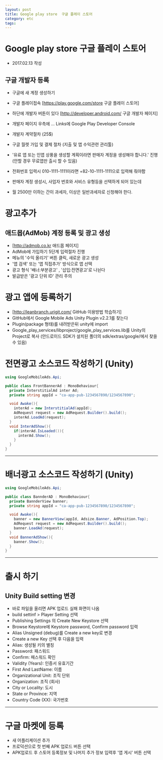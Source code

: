 ```yaml
---
layout: post
title: Google play store  구글 플레이 스토어
category: etc
tags: 
---
```


# Google play store  구글 플레이 스토어

* 2017.02.13 작성
## 구글 개발자 등록 
* 구글에 새 계정 생성하기
* 구글 플레이접속 [https://play.google.com/store 구글 플레이 스토어]
* 하단에 개발자 버튼이 있다 [http://developer.android.com/ 구글 개발자 페이지]
* 개발자 페이지 우측에 ... Links에 Google Play Developer Console
* 개발자 계약절차 (25$)
* 구글 월렛 가입 및 결제 절차 (지출 및 앱 수익관련 관리툴)
* '유료 앱 또는 인앱 상풍을 생성할 계획이라면 판매자 계정을 생성해야 합니다.' 진행 (안할 경우 무료앱만 출시 할 수 있음)

* 전화번호 입력시 010-1111-1111이라면 +82-10-1111-1111으로 입력해 줘야함 <br />
* 판매자 계정 생성시, 사업자 번호와 서비스 유형등을 선택하게 되어 있는데 <br />
* 월 2500만 이하는 간이 과세자, 이상은 일반과세자로 신청해야 한다.

# 광고추가 
## 애드몹(AdMob) 계정 등록 및 광고 생성 
* [http://admob.co.kr 애드몹 페이지]
* AdMob에 가입하기 5단계 입력절차 진행
* 메뉴의 '수익 올리기' 버튼 클릭, 새로운 광고 생성
* '앱 검색' 또는 '앱 직접추가' 방식으로 앱 선택
* 광고 형식 '배너:부분광고' , '삽입:전면광고'로 나뉜다
* 발급받은 '광고 단위 ID' 관리 주의

#  광고 앱에 등록하기 
* [http://leanbranch.urigit.com/ GitHub 이용방법 학습하기]
* GitHub에서 Google Mobile Ads Unity Plugin v2.2.1를 찾는다
* Plugin(package 형태)를 내려받은뒤 unity에 import
* Google_play_services/libproject/google_play_services.lib를 Unity의 Project로 복사 (안드로이드 SDK가 설치된 폴더의 sdk/extras/google/에서 찾을 수 있음)

# 전면광고 소스코드 작성하기 (Unity) 
```c#
using GoogleMobileAds.Api;

public class FrontBannerAd : MonoBehaviour{
  private InterstitialAd inter Ad;
  private string appId = "ca-app-pub-1234567890/1234567890";

  void Awake(){
    interAd = new InterstitialAd(appId);
    AdRequest request = new AdRequest.Builder().build();
    interAd.LoadAd(request);
  }
  void InterAdShow(){
    if(interAd.IsLoaded()){
      interAd.Show();
    }
  }  
}
```

---

# 배너광고 소스코드 작성하기 (Unity) 
```c#
using GoogleMobileAds.Api;

public class BannderAD : MonoBehaviour{
  private BannderView banner;
  private string appId = "ca-app-pub-1234567890/1234567890";

  void Awake(){
    banner = new BannerView(appId, Adsize.Banner, AdPosition.Top);
    AdRequest request = new AdRequest.Builder().build();
    banner.LoadAd(request);
  }
  void BannerAdShow(){
    banner.Show();
  }  
}
```

---

# 출시 하기 
## Unity Build setting 변경 
* 바로 파일을 올리면 APK 업로드 실패 화면이 나옴
* build settinf > Player Setting 선택
* Publishing Settings 의 Create New Keystore 선택
* Browse Keystore에 Keystore password, Confirm password 입력
* Alias Unsigned (debug)를 Create a new key로 변경
* Create a new Key 선택 후 다음을 입력
* Alias: 생성될 키의 별칭
* Password: 패스워드
* Confirm: 패스워드 확인
* Validity (Years): 인증서 유효기간
* First And LastName: 이름
* Organizational Unit: 조직 단위
* Organization: 조직 (회사)
* City or Locality: 도시
* State or Province: 지역
* Country Code (XX): 국가번호

---

# 구글 마켓에 등록 
* 새 어플리케이션 추가
* 프로덕션으로 첫 번째 APK 업로드 버튼 선택
* APK업로드 후 스토어 등록정보 및 나머지 추가 정보 입력후 '앱 게시' 버튼 선택
